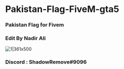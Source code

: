 # Pakistan-Flag-FiveM-gta5

<h3> Pakistan Flag for Fivem </h3>

<h3>Edit By Nadir Ali</h3>

![1|361x500](https://forum.cfx.re/uploads/default/optimized/4X/2/3/4/2345e353bef42ae891253effb46c66c52fcf12a1_2_361x500.png) 



<h3>Discord : ShadowRemove#9096</h3>
